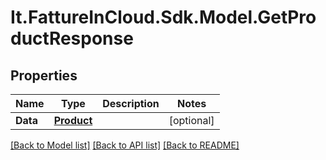 # It.FattureInCloud.Sdk.Model.GetProductResponse

## Properties

Name | Type | Description | Notes
------------ | ------------- | ------------- | -------------
**Data** | [**Product**](Product.md) |  | [optional] 

[[Back to Model list]](../README.md#documentation-for-models) [[Back to API list]](../README.md#documentation-for-api-endpoints) [[Back to README]](../README.md)

